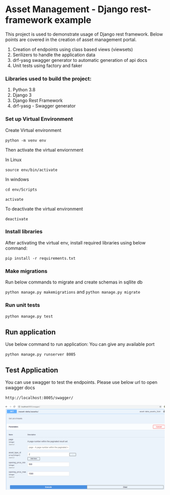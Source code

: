 # Asset Management - Django rest-framework example

This project is used to demonstrate usage of Django rest framework. Below points are covered 
in the creation of asset management portal.
1. Creation of endpoints using class based views (viewsets)
2. Serilizers to handle the application data
3. drf-yasg swagger generator to automatic generation of api docs
4. Unit tests using factory and faker

### Libraries used to build the project:
1. Python 3.8
2. Django 3
3. Django Rest Framework 
4. drf-yasg - Swagger generator


### Set up Virtual Environment
Create Virtual environment

`python -m venv env`

Then activate the virtual enviornment

In Linux

`source env/bin/activate`

In windows

`cd env/Scripts`

`activate`

To deactivate the virtual environment

`deactivate`

### Install libraries
After activating the virtual env, install required libraries using below command:

`pip install -r requirements.txt`


### Make migrations

Run below commands to migrate and create schemas in sqllite db

`python manage.py makemigrations` and `python manage.py migrate`


### Run unit tests

`python manage.py test`


## Run application

Use below command to run application: You can give any available port

`python manage.py runserver 8005`

## Test Application

You can use swagger to test the endpoints. Please use below url to open swagger docs

`http://localhost:8005/swagger/`

![Swagger](swagger.PNG)


